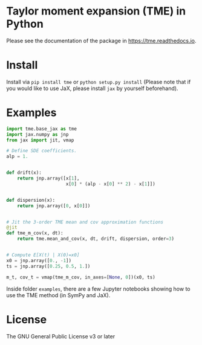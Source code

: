 # Taylor moment expansion (TME) in Python

Please see the documentation of the package in https://tme.readthedocs.io.

# Install

Install via `pip install tme` or `python setup.py install` (Please note that if you would like to use JaX, please
install `jax` by yourself beforehand).

# Examples

```python
import tme.base_jax as tme
import jax.numpy as jnp
from jax import jit, vmap

# Define SDE coefficients.
alp = 1.


def drift(x):
    return jnp.array([x[1],
                      x[0] * (alp - x[0] ** 2) - x[1]])


def dispersion(x):
    return jnp.array([0, x[0]])


# Jit the 3-order TME mean and cov approximation functions
@jit
def tme_m_cov(x, dt):
    return tme.mean_and_cov(x, dt, drift, dispersion, order=3)


# Compute E[X(t) | X(0)=x0]
x0 = jnp.array([0., -1])
ts = jnp.array([0.25, 0.5, 1.])

m_t, cov_t = vmap(tme_m_cov, in_axes=[None, 0])(x0, ts)
```

Inside folder `examples`, there are a few Jupyter notebooks showing how to use the TME method (in SymPy and JaX).

# License

The GNU General Public License v3 or later
